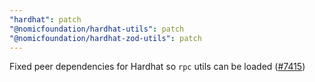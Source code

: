 ```yaml
---
"hardhat": patch
"@nomicfoundation/hardhat-utils": patch
"@nomicfoundation/hardhat-zod-utils": patch
---
```


Fixed peer dependencies for Hardhat so `rpc` utils can be loaded ([#7415](https://github.com/NomicFoundation/hardhat/issues/7415))
